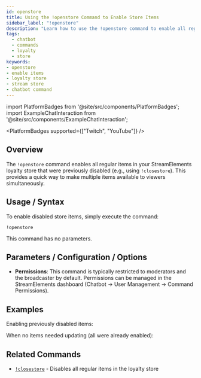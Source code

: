 ```yaml
---
id: openstore
title: Using the !openstore Command to Enable Store Items
sidebar_label: "!openstore"
description: "Learn how to use the !openstore command to enable all regular items in your StreamElements loyalty store. Easily manage your store with this simple command."
tags:
  - chatbot
  - commands
  - loyalty
  - store
keywords:
- openstore
- enable items
- loyalty store
- stream store
- chatbot command
---
```


import PlatformBadges from '@site/src/components/PlatformBadges';
import ExampleChatInteraction from '@site/src/components/ExampleChatInteraction';

<PlatformBadges supported={["Twitch", "YouTube"]} />

## Overview

The `!openstore` command enables all regular items in your StreamElements loyalty store that were previously disabled (e.g., using `!closestore`). This provides a quick way to make multiple items available to viewers simultaneously.

## Usage / Syntax

To enable disabled store items, simply execute the command:

```
!openstore
```

This command has no parameters.

## Parameters / Configuration / Options

- **Permissions**: This command is typically restricted to moderators and the broadcaster by default. Permissions can be managed in the StreamElements dashboard (Chatbot -> User Management -> Command Permissions).

## Examples

Enabling previously disabled items:

<ExampleChatInteraction
  inputPersona="moderator"
  inputUsernameOverride="ModUser"
  inputMessage="!openstore"
  outputMessage="@[ModeratorName], successfully updated 13 items."
/>

When no items needed updating (all were already enabled):

<ExampleChatInteraction
  inputPersona="moderator"
  inputUsernameOverride="ModUser"
  inputMessage="!openstore"
  outputMessage="@[ModeratorName], no items were updated. All regular items are already enabled."
/>

## Related Commands

- [`!closestore`](closestore.md) - Disables all regular items in the loyalty store
